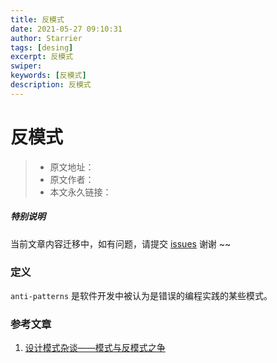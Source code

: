 ```yaml
---
title: 反模式
date: 2021-05-27 09:10:31
author: Starrier
tags: [desing]
excerpt: 反模式
swiper:
keywords: [反模式]
description: 反模式
---
```


# 反模式

> * 原文地址：[]()
> * 原文作者：[]()
> * 本文永久链接：[]()

##### **特别说明**

当前文章内容迁移中，如有问题，请提交 [issues](https://github.com/Starrier/starrier.github.io/issues) 谢谢 ~~

### 定义

`anti-patterns` 是软件开发中被认为是错误的编程实践的某些模式。

### 参考文章

1. [设计模式杂谈——模式与反模式之争](https://blog.csdn.net/jiangpingjiangping/article/details/78067595)
